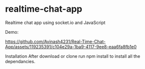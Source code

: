 # realtime-chat-app
Realtime chat app using socket.io and JavaScript

Demo: 

https://github.com/Avinash4231/Real-Time-Chat-App/assets/119235391/c104e29a-1ba9-4117-9ee8-eaa6fa8fb1e0




Installation
After download or clone run npm install to install all the dependancies.






